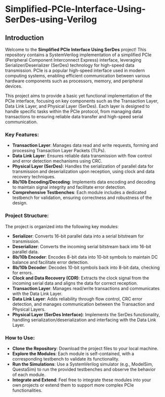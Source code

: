 # Simplified-PCIe-Interface-Using-SerDes-using-Verilog

## Introduction

Welcome to the **Simplified PCIe Interface Using SerDes** project! This repository contains a SystemVerilog implementation of a simplified PCIe (Peripheral Component Interconnect Express) interface, leveraging Serializer/Deserializer (SerDes) technology for high-speed data transmission. PCIe is a popular high-speed interface used in modern computing systems, enabling efficient communication between various hardware components such as processors, memory, and peripheral devices.

This project aims to provide a basic yet functional implementation of the PCIe interface, focusing on key components such as the Transaction Layer, Data Link Layer, and Physical Layer (SerDes). Each layer is designed to handle specific tasks within the PCIe protocol, from managing data transactions to ensuring reliable data transfer and high-speed serial communication.

### Key Features:
- **Transaction Layer**: Manages data read and write requests, forming and processing Transaction Layer Packets (TLPs).
- **Data Link Layer**: Ensures reliable data transmission with flow control and error detection mechanisms using CRC.
- **Physical Layer (SerDes)**: Handles the serialization of parallel data for transmission and deserialization upon reception, using clock and data recovery techniques.
- **8b/10b Encoding/Decoding**: Implements data encoding and decoding to maintain signal integrity and facilitate error detection.
- **Comprehensive Testbenches**: Each module includes a dedicated testbench for validation, ensuring correctness and robustness of the design.

### Project Structure:
The project is organized into the following key modules:
- **Serializer**: Converts 16-bit parallel data into a serial bitstream for transmission.
- **Deserializer**: Converts the incoming serial bitstream back into 16-bit parallel data.
- **8b/10b Encoder**: Encodes 8-bit data into 10-bit symbols to maintain DC balance and facilitate error detection.
- **8b/10b Decoder**: Decodes 10-bit symbols back into 8-bit data, checking for errors.
- **Clock and Data Recovery (CDR)**: Extracts the clock signal from the incoming serial data and aligns the data for correct reception.
- **Transaction Layer**: Manages read/write transactions and communicates with the Data Link Layer.
- **Data Link Layer**: Adds reliability through flow control, CRC error detection, and manages communication between the Transaction and Physical Layers.
- **Physical Layer (SerDes Interface)**: Implements the SerDes functionality, handling serialization/deserialization and interfacing with the Data Link Layer.

### How to Use:
- **Clone the Repository**: Download the project files to your local machine.
- **Explore the Modules**: Each module is self-contained, with a corresponding testbench to validate its functionality.
- **Run the Simulations**: Use a SystemVerilog simulator (e.g., ModelSim, QuestaSim) to run the provided testbenches and observe the behavior of each module.
- **Integrate and Extend**: Feel free to integrate these modules into your own projects or extend them to support more complex PCIe functionalities.
